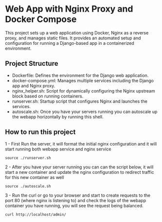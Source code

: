 # Web App with Nginx Proxy and Docker Compose
This project sets up a web application using Docker, Nginx as a reverse proxy, and manages static files. It provides an automated setup and configuration for running a Django-based app in a containerized environment.

## Project Structure
- Dockerfile: Defines the environment for the Django web application.
- docker-compose.yml: Manages multiple services including the Django app and Nginx proxy.
- nginx_helper.sh: Script for dynamically configuring the Nginx upstream block based on running containers.
- runserver.sh: Startup script that configures Nginx and launches the services.
- autoscale.sh: Once you have your servers running you can autoscale up the webapp horizontally by running this shell.

## How to run this project
1 - First Run the server, it will format the initial nginx configuration and it will start running both webapp service and nginx service
 ```
source ./runserver.sh
```
2 - After you have your server running you can can the script below, it will start a new container and update the nginx configuration to redirect traffic for this new container as well
```
source ./autoscale.sh
```
3 - Run the curl or go to your browser and start to create requests to the port 80 (where nginx is listening to) and check the logs of the webapp container you have running, you will see the request being balanced.
```
curl http://localhost/admin/
```

